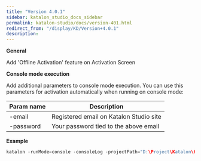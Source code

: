 ```yaml
---
title: "Version 4.0.1" 
sidebar: katalon_studio_docs_sidebar
permalink: katalon-studio/docs/version-401.html 
redirect_from: "/display/KD/Version+4.0.1" 
description: 
---
```

**General**

Add 'Offline Activation' feature on Activation Screen

**Console mode execution**

Add additional parameters to console mode execution. You can use this parameters for activation automatically when running on console mode:

<table><thead><tr><th>Param name</th><th>Description</th></tr></thead><tbody><tr><td>-email</td><td>Registered email on Katalon Studio site</td></tr><tr><td>-password</td><td>Your password tied to the above email</td></tr></tbody></table>

**Example**

```groovy
katalon -runMode=console -consoleLog -projectPath="D:\Project\Katalon\Katalon_projects\Regression Test\RegressionTest\RegressionTest.prj" -retry=0 -testSuitePath="Test Suites/New Test Suite78" -browserType="Chrome" -email="vinhtest@gmail.com" -password="12345678"
```